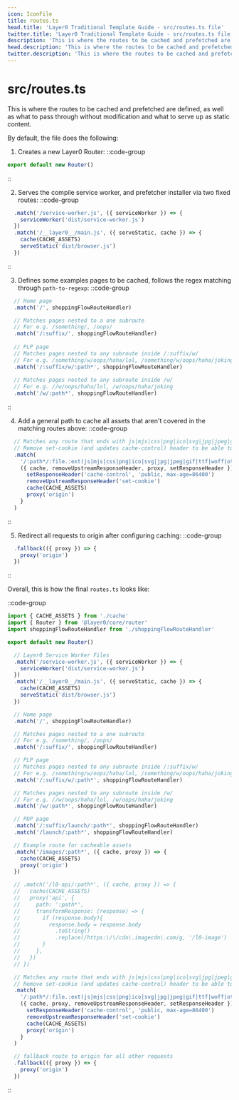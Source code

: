 ```yaml
---
icon: IconFile
title: routes.ts
head.title: 'Layer0 Traditional Template Guide - src/routes.ts file'
twitter.title: 'Layer0 Traditional Template Guide - src/routes.ts file'
description: 'This is where the routes to be cached and prefetched are defined, as well as what to pass through without modification and what to serve up as static content.'
head.description: 'This is where the routes to be cached and prefetched are defined, as well as what to pass through without modification and what to serve up as static content.'
twitter.description: 'This is where the routes to be cached and prefetched are defined, as well as what to pass through without modification and what to serve up as static content.'
---
```


# src/routes.ts

This is where the routes to be cached and prefetched are defined, as well as what to pass through without modification and what to serve up as static content.

By default, the file does the following:

1. Creates a new Layer0 Router:
::code-group
```ts [routes.ts]
export default new Router()
```
::

2. Serves the compile service worker, and prefetcher installer via two fixed routes:
::code-group
```ts [routes.ts]
  .match('/service-worker.js', ({ serviceWorker }) => {
    serviceWorker('dist/service-worker.js')
  })
  .match('/__layer0__/main.js', ({ serveStatic, cache }) => {
    cache(CACHE_ASSETS)
    serveStatic('dist/browser.js')
  })
```
::

3. Defines some examples pages to be cached, follows the regex matching through `path-to-regexp`:
::code-group
```ts [routes.ts]
  // Home page
  .match('/', shoppingFlowRouteHandler)

  // Matches pages nested to a one subroute
  // For e.g. /something/, /oops/
  .match('/:suffix/', shoppingFlowRouteHandler)
  
  // PLP page
  // Matches pages nested to any subroute inside /:suffix/w/
  // For e.g. /something/w/oops/haha/lol, /something/w/oops/haha/joking
  .match('/:suffix/w/:path*', shoppingFlowRouteHandler)
  
  // Matches pages nested to any subroute inside /w/
  // For e.g. //w/oops/haha/lol, /w/oops/haha/joking
  .match('/w/:path*', shoppingFlowRouteHandler)
```
::

4. Add a general path to cache all assets that aren't covered in the matching routes above:
::code-group
```ts [routes.ts]
  // Matches any route that ends with js|mjs|css|png|ico|svg|jpg|jpeg|gif|ttf|woff|otf
  // Remove set-cookie (and updates cache-control) header to be able to cache these assets
  .match(
    '/:path*/:file.:ext(js|mjs|css|png|ico|svg|jpg|jpeg|gif|ttf|woff|otf)',
    ({ cache, removeUpstreamResponseHeader, proxy, setResponseHeader }) => {
      setResponseHeader('cache-control', 'public, max-age=86400')
      removeUpstreamResponseHeader('set-cookie')
      cache(CACHE_ASSETS)
      proxy('origin')
    }
  )
```
::

5. Redirect all requests to origin after configuring caching:
::code-group
```ts [routes.ts]
  .fallback(({ proxy }) => {
    proxy('origin')
  })
```
::

Overall, this is how the final `routes.ts` looks like:

::code-group
```ts [routes.ts]
import { CACHE_ASSETS } from './cache'
import { Router } from '@layer0/core/router'
import shoppingFlowRouteHandler from './shoppingFlowRouteHandler'

export default new Router()

  // Layer0 Service Worker Files
  .match('/service-worker.js', ({ serviceWorker }) => {
    serviceWorker('dist/service-worker.js')
  })
  .match('/__layer0__/main.js', ({ serveStatic, cache }) => {
    cache(CACHE_ASSETS)
    serveStatic('dist/browser.js')
  })

  // Home page
  .match('/', shoppingFlowRouteHandler)

  // Matches pages nested to a one subroute
  // For e.g. /something/, /oops/
  .match('/:suffix/', shoppingFlowRouteHandler)

  // PLP page
  // Matches pages nested to any subroute inside /:suffix/w/
  // For e.g. /something/w/oops/haha/lol, /something/w/oops/haha/joking
  .match('/:suffix/w/:path*', shoppingFlowRouteHandler)

  // Matches pages nested to any subroute inside /w/
  // For e.g. //w/oops/haha/lol, /w/oops/haha/joking
  .match('/w/:path*', shoppingFlowRouteHandler)

  // PDP page
  .match('/:suffix/launch/:path*', shoppingFlowRouteHandler)
  .match('/launch/:path*', shoppingFlowRouteHandler)

  // Example route for cacheable assets
  .match('/images/:path*', ({ cache, proxy }) => {
    cache(CACHE_ASSETS)
    proxy('origin')
  })

  // .match('/l0-api/:path*', ({ cache, proxy }) => {
  //   cache(CACHE_ASSETS)
  //   proxy('api', {
  //     path: ':path*',
  //     transformResponse: (response) => {
  //       if (response.body){
  //         response.body = response.body
  //           .toString()
  //           .replace(/https:\/\/cdn\.imagecdn\.com/g, '/l0-image')
  //       }
  //     },
  //   })
  // })

  // Matches any route that ends with js|mjs|css|png|ico|svg|jpg|jpeg|gif|ttf|woff|otf
  // Remove set-cookie (and updates cache-control) header to be able to cache these assets
  .match(
    '/:path*/:file.:ext(js|mjs|css|png|ico|svg|jpg|jpeg|gif|ttf|woff|otf)',
    ({ cache, proxy, removeUpstreamResponseHeader, setResponseHeader }) => {
      setResponseHeader('cache-control', 'public, max-age=86400')
      removeUpstreamResponseHeader('set-cookie')
      cache(CACHE_ASSETS)
      proxy('origin')
    }
  )

  // fallback route to origin for all other requests
  .fallback(({ proxy }) => {
    proxy('origin')
  })
```
::
